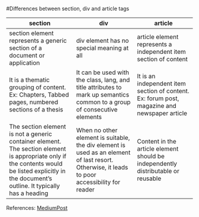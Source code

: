 #Differences between section, div and article tags
  
section | div | article
--------- | ----- | ---------
section element represents a generic section of a document or application | div element has no special meaning at all | article element represents a independent item section of content
It is a thematic grouping of content. Ex: Chapters, Tabbed pages, numbered sections of a thesis | It can be used with the class, lang, and title attributes to mark up semantics common to a group of consecutive elements | It is an independent item section of content. Ex: forum post, magazine and newspaper article
The section element is not a generic container element. The section element is appropriate only if the contents would be listed explicitly in the document’s outline. It typically has a heading | When no other element is suitable, the div element is used as an element of last resort. Otherwise, it leads to poor accessibility for reader | Content in the article element should be independently distributable or reusable

References:
[MediumPost](https://medium.com/design-code-repository/html-elements-section-vs-div-vs-article-a8c34e6548cf)
